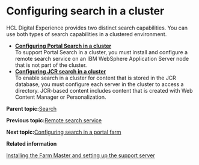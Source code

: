 # Configuring search in a cluster 

HCL Digital Experience provides two distinct search capabilities. You can use both types of search capabilities in a clustered environment.

-   **[Configuring Portal Search in a cluster ](../config/clus_psearch.md)**  
To support Portal Search in a cluster, you must install and configure a remote search service on an IBM WebSphere Application Server node that is not part of the cluster.
-   **[Configuring JCR search in a cluster ](../config/config_jcr_search_clus.md)**  
To enable search in a cluster for content that is stored in the JCR database, you must configure each server in the cluster to access a directory. JCR-based content includes content that is created with Web Content Manager or Personalization.

**Parent topic:**[Search ](../wcm/wcm_dev_search.md)

**Previous topic:**[Remote search service ](../admin-system/srcusgrmtsrchsrv.md)

**Next topic:**[Configuring search in a portal farm ](../install/config_search_farm.md)

**Related information**  


[Installing the Farm Master and setting up the support server ](../install/set_portal_farm_master.md)

